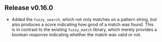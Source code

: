 ## Release v0.16.0

- Added the `fuzzy_search`, which not only matches on a pattern string, but
  also produces a score indicating how good of a match was found. This is in
  contrast to the existing `fuzzy_match` library, which merely provides a
  boolean response indicating whether the match was valid or not.
